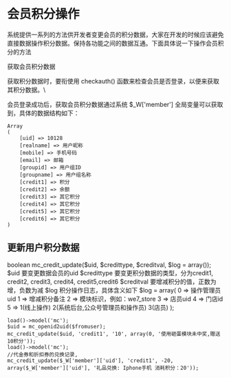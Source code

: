 # 会员积分操作
系统提供一系列的方法供开发者变更会员的积分数据，大家在开发的时候应该避免直接数据操作积分数据。保持各功能之间的数据互通。下面具体说一下操作会员积分的方法

获取会员积分数据

获取积分数据时，要衔使用 checkauth() 函数来检查会员是否登录，以便来获取其积分数据。\

会员登录成功后，获取会员积分数据通过系统  $_W['member'] 全局变量可以获取到，具体的数据结构如下：
```
Array
(
    [uid] => 10128
    [realname] => 用户昵称
    [mobile] => 手机号码
    [email] => 邮箱
    [groupid] => 用户组ID
    [groupname] => 用户组名称
    [credit1] => 积分
    [credit2] => 余额
    [credit3] => 其它积分
    [credit4] => 其它积分
    [credit5] => 其它积分
    [credit6] => 其它积分
)

```
## 更新用户积分数据

boolean mc_credit_update($uid, $credittype, $creditval, $log = array());
$uid 要变更数据会员的uid
$credittype 要变更积分数据的类型，分为credit1, credit2, credit3, credit4, credit5,credit6
$creditval 要增减积分的值，正数为增，负数为减
$log 积分操作日志，具体含义如下
$log = array(
    0 => 操作管理员uid
    1 => 增减积分备注
    2 => 模块标识，例如：we7_store
    3 => 店员uid
    4 => 门店id
    5 => 1(线上操作) 2(系统后台,公众号管理员和操作员) 3(店员)
);
```
load()->model('mc');
$uid = mc_openid2uid($fromuser);
mc_credit_update($uid, 'credit1', '10', array(0, '使用砸蛋模块未中奖,赠送10积分'));
load()->model('mc');
//代金券和折扣券的兑换记录,
mc_credit_update($_W['member']['uid'], 'credit1', -20, array($_W['member']['uid'], '礼品兑换: Iphone手机 消耗积分：20'));

```
